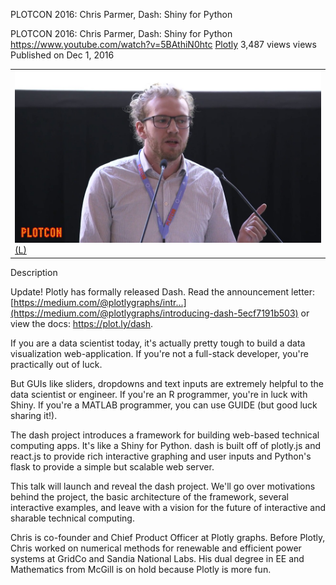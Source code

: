 PLOTCON 2016: Chris Parmer, Dash: Shiny for Python

PLOTCON 2016: Chris Parmer, Dash: Shiny for Python
https://www.youtube.com/watch?v=5BAthiN0htc
[Plotly](https://www.youtube.com/channel/UCedQXrEEyH8M9aTuuUXJA3g)
3,487 views views
Published on Dec 1, 2016

|     |
| --- |
| ![maxresdefault.jpg](../_resources/128d2bed14fd737c82c9fc8af0933f9a.jpg)[(L)](https://www.youtube.com/watch?v=5BAthiN0htc) |

Description

Update! Plotly has formally released Dash. Read the announcement letter: [https://medium.com/@plotlygraphs/intr...](https://medium.com/@plotlygraphs/introducing-dash-5ecf7191b503) or view the docs: https://plot.ly/dash.

If you are a data scientist today, it's actually pretty tough to build a data visualization web-application. If you're not a full-stack developer, you're practically out of luck.

But GUIs like sliders, dropdowns and text inputs are extremely helpful to the data scientist or engineer. If you're an R programmer, you're in luck with Shiny. If you're a MATLAB programmer, you can use GUIDE (but good luck sharing it!).

The dash project introduces a framework for building web-based technical computing apps. It's like a Shiny for Python. dash is built off of plotly.js and react.js to provide rich interactive graphing and user inputs and Python's flask to provide a simple but scalable web server.

This talk will launch and reveal the dash project. We'll go over motivations behind the project, the basic architecture of the framework, several interactive examples, and leave with a vision for the future of interactive and sharable technical computing.

Chris is co-founder and Chief Product Officer at Plotly graphs. Before Plotly, Chris worked on numerical methods for renewable and efficient power systems at GridCo and Sandia National Labs. His dual degree in EE and Mathematics from McGill is on hold because Plotly is more fun.